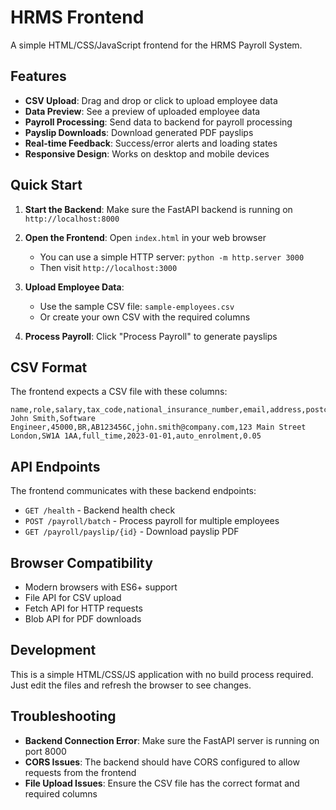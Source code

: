 # HRMS Frontend

A simple HTML/CSS/JavaScript frontend for the HRMS Payroll System.

## Features

- **CSV Upload**: Drag and drop or click to upload employee data
- **Data Preview**: See a preview of uploaded employee data
- **Payroll Processing**: Send data to backend for payroll processing
- **Payslip Downloads**: Download generated PDF payslips
- **Real-time Feedback**: Success/error alerts and loading states
- **Responsive Design**: Works on desktop and mobile devices

## Quick Start

1. **Start the Backend**: Make sure the FastAPI backend is running on `http://localhost:8000`

2. **Open the Frontend**: Open `index.html` in your web browser
   - You can use a simple HTTP server: `python -m http.server 3000`
   - Then visit `http://localhost:3000`

3. **Upload Employee Data**: 
   - Use the sample CSV file: `sample-employees.csv`
   - Or create your own CSV with the required columns

4. **Process Payroll**: Click "Process Payroll" to generate payslips

## CSV Format

The frontend expects a CSV file with these columns:

```csv
name,role,salary,tax_code,national_insurance_number,email,address,postcode,employment_type,start_date,pension_scheme,pension_contribution
John Smith,Software Engineer,45000,BR,AB123456C,john.smith@company.com,123 Main Street London,SW1A 1AA,full_time,2023-01-01,auto_enrolment,0.05
```

## API Endpoints

The frontend communicates with these backend endpoints:

- `GET /health` - Backend health check
- `POST /payroll/batch` - Process payroll for multiple employees
- `GET /payroll/payslip/{id}` - Download payslip PDF

## Browser Compatibility

- Modern browsers with ES6+ support
- File API for CSV upload
- Fetch API for HTTP requests
- Blob API for PDF downloads

## Development

This is a simple HTML/CSS/JS application with no build process required. Just edit the files and refresh the browser to see changes.

## Troubleshooting

- **Backend Connection Error**: Make sure the FastAPI server is running on port 8000
- **CORS Issues**: The backend should have CORS configured to allow requests from the frontend
- **File Upload Issues**: Ensure the CSV file has the correct format and required columns 